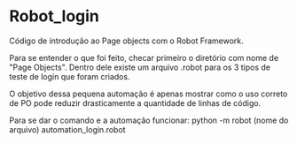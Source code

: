 # Robot_login

Código de introdução ao Page objects com o Robot Framework.

Para se entender o que foi feito, checar primeiro o diretório com nome de "Page Objects". Dentro dele existe um arquivo .robot para os 3 tipos de teste de login que foram criados.

O objetivo dessa pequena automação é apenas mostrar como o uso correto de PO pode reduzir drasticamente a quantidade de linhas de código.

Para se dar o comando e a automação funcionar: python -m robot (nome do arquivo) automation_login.robot